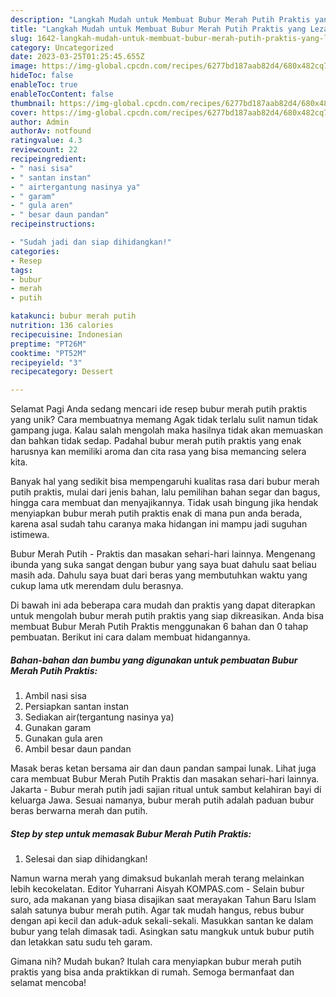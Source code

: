 ```yaml
---
description: "Langkah Mudah untuk Membuat Bubur Merah Putih Praktis yang Lezat, Enak"
title: "Langkah Mudah untuk Membuat Bubur Merah Putih Praktis yang Lezat, Enak"
slug: 1642-langkah-mudah-untuk-membuat-bubur-merah-putih-praktis-yang-lezat-enak
category: Uncategorized
date: 2023-03-25T01:25:45.655Z
image: https://img-global.cpcdn.com/recipes/6277bd187aab82d4/680x482cq70/bubur-merah-putih-praktis-foto-resep-utama.jpg
hideToc: false
enableToc: true
enableTocContent: false
thumbnail: https://img-global.cpcdn.com/recipes/6277bd187aab82d4/680x482cq70/bubur-merah-putih-praktis-foto-resep-utama.jpg
cover: https://img-global.cpcdn.com/recipes/6277bd187aab82d4/680x482cq70/bubur-merah-putih-praktis-foto-resep-utama.jpg
author: Admin
authorAv: notfound
ratingvalue: 4.3
reviewcount: 22
recipeingredient:
- " nasi sisa"
- " santan instan"
- " airtergantung nasinya ya"
- " garam"
- " gula aren"
- " besar daun pandan"
recipeinstructions:

- "Sudah jadi dan siap dihidangkan!"
categories:
- Resep
tags:
- bubur
- merah
- putih

katakunci: bubur merah putih 
nutrition: 136 calories
recipecuisine: Indonesian
preptime: "PT26M"
cooktime: "PT52M"
recipeyield: "3"
recipecategory: Dessert

---
```



Selamat Pagi Anda sedang mencari ide resep bubur merah putih praktis yang unik? Cara membuatnya memang Agak tidak terlalu sulit namun tidak gampang juga. Kalau salah mengolah maka hasilnya tidak akan memuaskan dan bahkan tidak sedap. Padahal bubur merah putih praktis yang enak harusnya kan memiliki aroma dan cita rasa yang bisa memancing selera kita.


Banyak hal yang sedikit bisa mempengaruhi kualitas rasa dari bubur merah putih praktis, mulai dari jenis bahan, lalu pemilihan bahan segar dan bagus, hingga cara membuat dan menyajikannya. Tidak usah bingung jika hendak menyiapkan bubur merah putih praktis enak di mana pun anda berada, karena asal sudah tahu caranya maka hidangan ini mampu jadi suguhan istimewa.

Bubur Merah Putih - Praktis dan masakan sehari-hari lainnya. Mengenang ibunda yang suka sangat dengan bubur yang saya buat dahulu saat beliau masih ada. Dahulu saya buat dari beras yang membutuhkan waktu yang cukup lama utk merendam dulu berasnya.


Di bawah ini ada beberapa cara mudah dan praktis yang dapat diterapkan untuk mengolah bubur merah putih praktis yang siap dikreasikan. Anda bisa membuat Bubur Merah Putih Praktis menggunakan 6 bahan dan 0 tahap pembuatan. Berikut ini cara dalam membuat hidangannya.

<!--inarticleads1-->

##### Bahan-bahan dan bumbu yang digunakan untuk pembuatan Bubur Merah Putih Praktis:

1. Ambil  nasi sisa
1. Persiapkan  santan instan
1. Sediakan  air(tergantung nasinya ya)
1. Gunakan  garam
1. Gunakan  gula aren
1. Ambil  besar daun pandan


Masak beras ketan bersama air dan daun pandan sampai lunak. Lihat juga cara membuat Bubur Merah Putih Praktis dan masakan sehari-hari lainnya. Jakarta - Bubur merah putih jadi sajian ritual untuk sambut kelahiran bayi di keluarga Jawa. Sesuai namanya, bubur merah putih adalah paduan bubur beras berwarna merah dan putih. 

<!--inarticleads2-->

##### Step by step untuk memasak Bubur Merah Putih Praktis:


1. Selesai dan siap dihidangkan!

Namun warna merah yang dimaksud bukanlah merah terang melainkan lebih kecokelatan. Editor Yuharrani Aisyah KOMPAS.com - Selain bubur suro, ada makanan yang biasa disajikan saat merayakan Tahun Baru Islam salah satunya bubur merah putih. Agar tak mudah hangus, rebus bubur dengan api kecil dan aduk-aduk sekali-sekali. Masukkan santan ke dalam bubur yang telah dimasak tadi. Asingkan satu mangkuk untuk bubur putih dan letakkan satu sudu teh garam. 

Gimana nih? Mudah bukan? Itulah cara menyiapkan bubur merah putih praktis yang bisa anda praktikkan di rumah. Semoga bermanfaat dan selamat mencoba!
